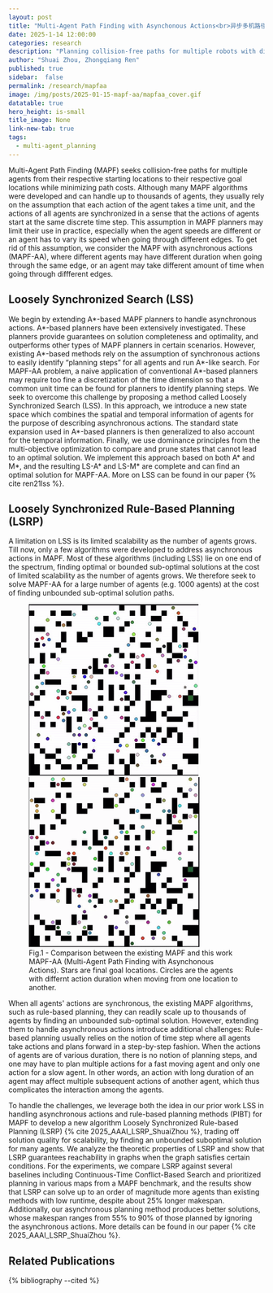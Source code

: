 ```yaml
---
layout: post
title: "Multi-Agent Path Finding with Asynchonous Actions<br>异步多机路径规划"
date: 2025-1-14 12:00:00
categories: research
description: "Planning collision-free paths for multiple robots with differnt durations"
author: "Shuai Zhou, Zhongqiang Ren"
published: true
sidebar:  false
permalink: /research/mapfaa
image: /img/posts/2025-01-15-mapf-aa/mapfaa_cover.gif
datatable: true
hero_height: is-small
title_image: None
link-new-tab: true
tags:
  - multi-agent_planning
---
```


Multi-Agent Path Finding (MAPF) seeks collision-free paths for multiple agents from their respective starting locations to their respective goal locations while minimizing path costs. Although many MAPF algorithms were developed and can handle up to thousands of agents, they usually rely on the assumption that each action of the agent takes a time unit, and the actions of all agents are synchronized in a sense that the actions of agents start at the same discrete time step. This assumption in MAPF planners may limit their use in practice, especially when the agent speeds are different or an agent has to vary its speed when going through different edges. 
To get rid of this assumption, we consider the MAPF with asynchronous actions (MAPF-AA), where different agents may have different duration when going through the same edge, or an agent may take different amount of time when going through diffferent edges. 

## Loosely Synchronized Search (LSS)

We begin by extending A\*-based MAPF planners to handle asynchronous actions. A\*-based planners have been extensively investigated. These planners provide guarantees on solution completeness and optimality, and outperforms other types of MAPF planners in certain scenarios. However, existing A\*-based methods rely on the assumption of synchronous actions to easily identify “planning steps” for all agents and run A\*-like search. For MAPF-AA problem, a naive application of conventional A\*-based planners may require too fine a discretization of the time dimension so that a common unit time can be found for planners to identify planning steps. We seek to overcome this challenge by proposing a method called Loosely Synchronized Search (LSS). In this approach, we introduce a new state space which combines the spatial and temporal information of agents for the purpose of describing asynchronous actions. The standard state expansion used in A\*-based planners is then generalized to also account for the temporal information. Finally, we use dominance principles from the multi-objective optimization to compare and prune states that cannot lead to an optimal solution. We implement this approach based on both A\* and M\*, and the resulting LS-A\* and LS-M\* are complete and can find an optimal solution for MAPF-AA. More on LSS can be found in our paper {% cite ren21lss %}.

## Loosely Synchronized Rule-Based Planning (LSRP)

A limitation on LSS is its limited scalability as the number of agents grows. Till now, only a few algorithms were developed to address asynchronous actions in MAPF. Most of these algorithms (including LSS) lie on one end of the spectrum, finding optimal or bounded sub-optimal solutions at the cost of limited scalability as the number of agents grows. We therefore seek to solve MAPF-AA for a large number of agents (e.g. 1000 agents) at the cost of finding unbounded sub-optimal solution paths.

<figure>
    <img src="/img/posts/2025-01-15-mapf-aa/mapf_dc.gif" alt="" />
    <img src="/img/posts/2025-01-15-mapf-aa/mpaf_aa_toy_example.gif" alt="" />
    <figcaption>Fig.1 - Comparison between the existing MAPF and this work MAPF-AA (Multi-Agent Path Finding with Asynchonous Actions). Stars are final goal locations. Circles are the agents with differnt action duration when moving from one location to another.</figcaption>
</figure>

When all agents' actions are synchronous, the existing MAPF algorithms, such as rule-based planning, they can readily scale up to thousands of agents by finding an unbounded sub-optimal solution. However, extending them to handle asynchronous actions introduce additional challenges: Rule-based planning usually relies on the notion of time step where all agents take actions and plans forward in a step-by-step fashion. When the actions of agents are of various duration, there is no notion of planning steps, and one may have to plan multiple actions for a fast moving agent and only one action for a slow agent. In other words, an action with long duration of an agent may affect multiple subsequent actions of another agent, which thus complicates the interaction among the agents. 

To handle the challenges, we leverage both the idea in our prior work LSS in handling asynchronous actions and rule-based planning methods (PIBT) for MAPF to develop a new algorithm Loosely Synchronized Rule-based Planning (LSRP) {% cite 2025_AAAI_LSRP_ShuaiZhou %}, trading off solution quality for scalability, by finding an unbounded suboptimal solution for many agents. We analyze the theoretic properties of LSRP and show that LSRP guarantees reachability in graphs when the graph satisfies certain conditions. For the experiments, we compare LSRP against several baselines including Continuous-Time Conflict-Based Search and prioritized planning in various maps from a MAPF benchmark, and the results show that LSRP can solve up to an order of magnitude more agents than existing methods with low runtime, despite about 25% longer makespan. Additionally, our asynchronous planning method produces better solutions, whose makespan ranges from 55% to 90% of those planned by ignoring the asynchronous actions. More details can be found in our paper {% cite 2025_AAAI_LSRP_ShuaiZhou %}.


## Related Publications

{% bibliography --cited %}